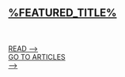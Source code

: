 <meta name="description" content="Dove sample blog">
<meta name="dependencies" content="styles.css, scripts.js" />
<div class="left">
    <a href="%FEATURED_LINK%" class="item">
        <h2 class="coolLoad now">
            <span class="waitLoad">%FEATURED_TITLE%</span>
        </h2>
        <br /><br />
        <span class="coolLoad dqs">
            <span class="waitLoad link">READ --></span>
        </span>
    </a>
</div>
<div class="right slider" style="background:#fff;">
    <img class="sliderImage unload" alt="">
</div>
<footer class="fadeIn">
    <div class="limit">
        <a href="yazilar" class="left">
            <div class="fadeFromBottom">
                GO TO ARTICLES
            </div>
            <span class="floatRight fadeFromBottom">--></span>
        </a>
        <div class="right">
            <div class="counter">
                <div class="line"></div>
                <div class="dots"></div>
            </div>
        </div>
    </div>
</footer>